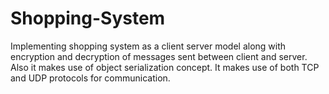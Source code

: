 # Shopping-System
Implementing shopping system as a client server model along with encryption and decryption of messages sent between client and server.
Also it makes use of object serialization concept.
It makes use of both TCP and UDP protocols for communication.
